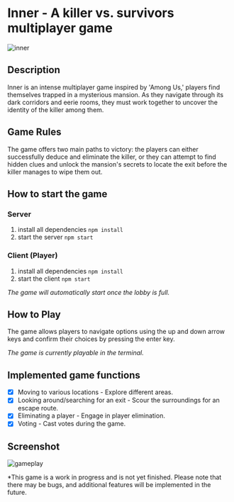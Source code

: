 # Inner - A killer vs. survivors multiplayer game

![inner](https://github.com/Rapib/inner-game/assets/120158188/e0c9396e-835c-433d-addd-68018adf4d0c)

## Description

Inner is an intense multiplayer game inspired by 'Among Us,' players find themselves trapped in a mysterious mansion. As they navigate through its dark corridors and eerie rooms, they must work together to uncover the identity of the killer among them.

## Game Rules

The game offers two main paths to victory: the players can either successfully deduce and eliminate the killer, or they can attempt to find hidden clues and unlock the mansion's secrets to locate the exit before the killer manages to wipe them out.

## How to start the game

### Server

1. install all dependencies `npm install`
2. start the server `npm start`

### Client (Player)

1. install all dependencies `npm install`
2. start the client `npm start`

*The game will automatically start once the lobby is full.*

## How to Play

The game allows players to navigate options using the up and down arrow keys and confirm their choices by pressing the enter key.

*The game is currently playable in the terminal.*

## Implemented game functions

- [x] Moving to various locations - Explore different areas.
- [x] Looking around/searching for an exit - Scour the surroundings for an escape route.
- [x] Eliminating a player - Engage in player elimination.
- [x] Voting - Cast votes during the game.

## Screenshot

![gameplay](https://github.com/Rapib/inner-game/assets/120158188/aa51bc31-f38b-4cfa-88c4-bce87f6cdaa2)

*This game is a work in progress and is not yet finished. Please note that there may be bugs, and additional features will be implemented in the future.
